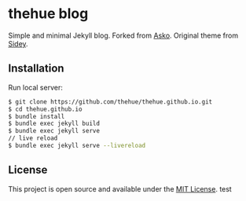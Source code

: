 # thehue blog

Simple and minimal Jekyll blog. Forked from [Asko](https://github.com/manuelmazzuola/asko). Original theme from [Sidey](https://github.com/ronv/sidey).

## Installation

Run local server:

```bash
$ git clone https://github.com/thehue/thehue.github.io.git
$ cd thehue.github.io
$ bundle install
$ bundle exec jekyll build
$ bundle exec jekyll serve
// live reload
$ bundle exec jekyll serve --livereload
```

## License

This project is open source and available under the [MIT License](LICENSE.md). test
